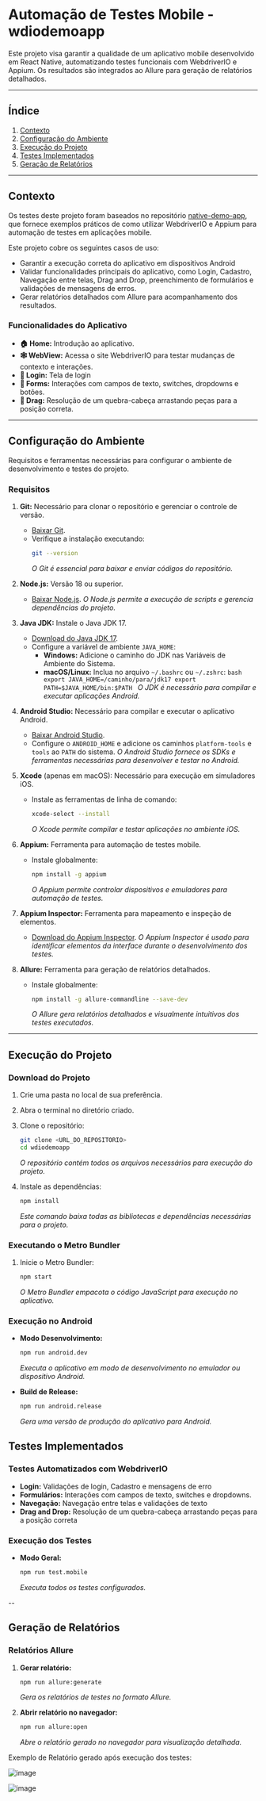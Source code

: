 # Automação de Testes Mobile - wdiodemoapp

Este projeto visa garantir a qualidade de um aplicativo mobile desenvolvido em React Native, automatizando testes funcionais com WebdriverIO e Appium. Os resultados são integrados ao Allure para geração de relatórios detalhados.

---

## Índice

1. [Contexto](#contexto)
2. [Configuração do Ambiente](#configuração-do-ambiente)
3. [Execução do Projeto](#execução-do-projeto)
4. [Testes Implementados](#testes-implementados)
5. [Geração de Relatórios](#geração-de-relatórios)

---

## Contexto

Os testes deste projeto foram baseados no repositório [native-demo-app](https://github.com/webdriverio/native-demo-app), que fornece exemplos práticos de como utilizar WebdriverIO e Appium para automação de testes em aplicações mobile.

Este projeto cobre os seguintes casos de uso:

- Garantir a execução correta do aplicativo em dispositivos Android
- Validar funcionalidades principais do aplicativo, como Login, Cadastro, Navegação entre telas, Drag and Drop, preenchimento de formulários e validações de mensagens de erros.
- Gerar relatórios detalhados com Allure para acompanhamento dos resultados.

### Funcionalidades do Aplicativo

- **🏠 Home:** Introdução ao aplicativo.
- **🕸️ WebView:** Acessa o site WebdriverIO para testar mudanças de contexto e interações.
- **🔐 Login:** Tela de login
- **📄 Forms:** Interações com campos de texto, switches, dropdowns e botões.
- **🤏 Drag:** Resolução de um quebra-cabeça arrastando peças para a posição correta.

---

## Configuração do Ambiente

Requisitos e ferramentas necessárias para configurar o ambiente de desenvolvimento e testes do projeto.

### Requisitos

1. **Git:** Necessário para clonar o repositório e gerenciar o controle de versão.

   - [Baixar Git](https://git-scm.com/).
   - Verifique a instalação executando:
     ```bash
     git --version
     ```
     _O Git é essencial para baixar e enviar códigos do repositório._

2. **Node.js:** Versão 18 ou superior.

   - [Baixar Node.js](https://nodejs.org/).
     _O Node.js permite a execução de scripts e gerencia dependências do projeto._

3. **Java JDK:** Instale o Java JDK 17.

   - [Download do Java JDK 17](https://www.oracle.com/java/technologies/javase/jdk17-archive-downloads.html).
   - Configure a variável de ambiente `JAVA_HOME`:
     - **Windows:** Adicione o caminho do JDK nas Variáveis de Ambiente do Sistema.
     - **macOS/Linux:** Inclua no arquivo `~/.bashrc` ou `~/.zshrc`:
       `bash
export JAVA_HOME=/caminho/para/jdk17
export PATH=$JAVA_HOME/bin:$PATH
`
       _O JDK é necessário para compilar e executar aplicações Android._

4. **Android Studio:** Necessário para compilar e executar o aplicativo Android.

   - [Baixar Android Studio](https://developer.android.com/studio).
   - Configure o `ANDROID_HOME` e adicione os caminhos `platform-tools` e `tools` ao `PATH` do sistema.
     _O Android Studio fornece os SDKs e ferramentas necessárias para desenvolver e testar no Android._

5. **Xcode** (apenas em macOS): Necessário para execução em simuladores iOS.

   - Instale as ferramentas de linha de comando:
     ```bash
     xcode-select --install
     ```
     _O Xcode permite compilar e testar aplicações no ambiente iOS._

6. **Appium:** Ferramenta para automação de testes mobile.

   - Instale globalmente:
     ```bash
     npm install -g appium
     ```
     _O Appium permite controlar dispositivos e emuladores para automação de testes._

7. **Appium Inspector:** Ferramenta para mapeamento e inspeção de elementos.

   - [Download do Appium Inspector](https://github.com/appium/appium-inspector/releases).
     _O Appium Inspector é usado para identificar elementos da interface durante o desenvolvimento dos testes._

8. **Allure:** Ferramenta para geração de relatórios detalhados.
   - Instale globalmente:
     ```bash
     npm install -g allure-commandline --save-dev
     ```
     _O Allure gera relatórios detalhados e visualmente intuitivos dos testes executados._

---

## Execução do Projeto

### Download do Projeto

1. Crie uma pasta no local de sua preferência.
2. Abra o terminal no diretório criado.
3. Clone o repositório:

   ```bash
   git clone <URL_DO_REPOSITORIO>
   cd wdiodemoapp
   ```

   _O repositório contém todos os arquivos necessários para execução do projeto._

4. Instale as dependências:
   ```bash
   npm install
   ```
   _Este comando baixa todas as bibliotecas e dependências necessárias para o projeto._

### Executando o Metro Bundler

1. Inicie o Metro Bundler:
   ```bash
   npm start
   ```
   _O Metro Bundler empacota o código JavaScript para execução no aplicativo._

### Execução no Android

- **Modo Desenvolvimento:**

  ```bash
  npm run android.dev
  ```

  _Executa o aplicativo em modo de desenvolvimento no emulador ou dispositivo Android._

- **Build de Release:**
  ```bash
  npm run android.release
  ```
  _Gera uma versão de produção do aplicativo para Android._

## Testes Implementados

### Testes Automatizados com WebdriverIO

- **Login:** Validações de login, Cadastro e mensagens de erro
- **Formulários:** Interações com campos de texto, switches e dropdowns.
- **Navegação:** Navegação entre telas e validações de texto
- **Drag and Drop:** Resolução de um quebra-cabeça arrastando peças para a posição correta

### Execução dos Testes

- **Modo Geral:**
  ```bash
  npm run test.mobile
  ```
  _Executa todos os testes configurados._

--

## Geração de Relatórios

### Relatórios Allure

1. **Gerar relatório:**

   ```bash
   npm run allure:generate
   ```

   _Gera os relatórios de testes no formato Allure._

2. **Abrir relatório no navegador:**
   ```bash
   npm run allure:open
   ```
   _Abre o relatório gerado no navegador para visualização detalhada._

Exemplo de Relatório gerado após execução dos testes:

![image](https://github.com/user-attachments/assets/23a31e85-3afa-4b46-ac8d-ffe27d7768ca)

![image](https://github.com/user-attachments/assets/e6e19951-47dc-40bc-b2f4-10acd8c8c78f)
